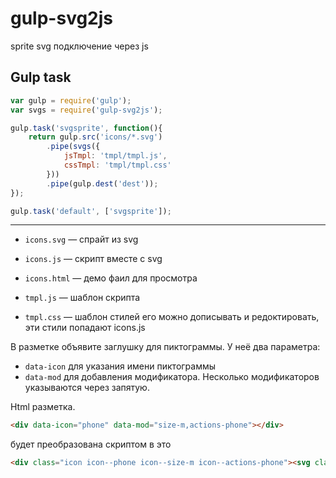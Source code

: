 # gulp-svg2js
sprite svg подключение через js

Gulp task
---------
```js
var gulp = require('gulp');
var svgs = require('gulp-svg2js');

gulp.task('svgsprite', function(){
    return gulp.src('icons/*.svg')
        .pipe(svgs({
            jsTmpl: 'tmpl/tmpl.js',
            cssTmpl: 'tmpl/tmpl.css'
        }))
        .pipe(gulp.dest('dest'));
});

gulp.task('default', ['svgsprite']);
```
--------
- `icons.svg` — спрайт из svg
- `icons.js` — скрипт вместе с svg
- `icons.html` — демо фаил для просмотра

- `tmpl.js` — шаблон скрипта
- `tmpl.css` — шаблон стилей его можно дописывать и редоктировать, эти стили попадают icons.js


В разметке объявите заглушку для пиктограммы. У неё два параметра:
- `data-icon` для указания имени пиктограммы
- `data-mod` для добавления модификатора. Несколько модификаторов указываются через запятую.

Html разметка.

```html
<div data-icon="phone" data-mod="size-m,actions-phone"></div>
```

будет преобразована скриптом в это

```html
<div class="icon icon--phone icon--size-m icon--actions-phone"><svg class="icon__cnt"><use xlink:href="#icon-phone"/></svg></div>
```